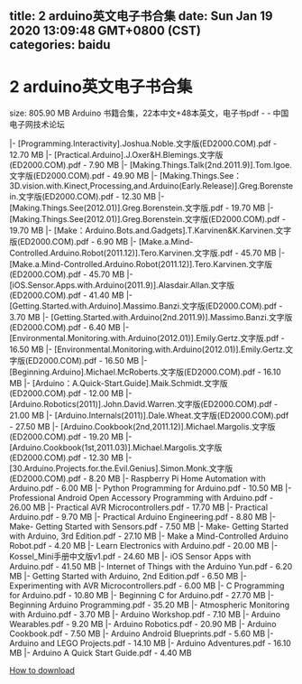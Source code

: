 
title: 2 arduino英文电子书合集
date: Sun Jan 19 2020 13:09:48 GMT+0800 (CST)    
categories: baidu
---

# 2 arduino英文电子书合集
size: 805.90 MB
 Arduino 书籍合集，22本中文+48本英文，电子书pdf - - 中国电子网技术论坛
 
|- [Programming.Interactivity].Joshua.Noble.文字版(ED2000.COM).pdf - 12.70 MB
|- [Practical.Arduino].J.Oxer&H.Blemings.文字版(ED2000.COM).pdf - 7.90 MB
|- [Making.Things.Talk(2nd.2011.9)].Tom.Igoe.文字版(ED2000.COM).pdf - 49.90 MB
|- [Making.Things.See：3D.vision.with.Kinect,Processing,and.Arduino(Early.Release)].Greg.Borenstein.文字版(ED2000.COM).pdf - 12.30 MB
|- [Making.Things.See(2012.01)].Greg.Borenstein.文字版.pdf - 19.70 MB
|- [Making.Things.See(2012.01)].Greg.Borenstein.文字版(ED2000.COM).pdf - 19.70 MB
|- [Make：Arduino.Bots.and.Gadgets].T.Karvinen&K.Karvinen.文字版(ED2000.COM).pdf - 6.90 MB
|- [Make.a.Mind-Controlled.Arduino.Robot(2011.12)].Tero.Karvinen.文字版.pdf - 45.70 MB
|- [Make.a.Mind-Controlled.Arduino.Robot(2011.12)].Tero.Karvinen.文字版(ED2000.COM).pdf - 45.70 MB
|- [iOS.Sensor.Apps.with.Arduino(2011.9)].Alasdair.Allan.文字版(ED2000.COM).pdf - 41.40 MB
|- [Getting.Started.with.Arduino].Massimo.Banzi.文字版(ED2000.COM).pdf - 3.70 MB
|- [Getting.Started.with.Arduino(2nd.2011.9)].Massimo.Banzi.文字版(ED2000.COM).pdf - 6.40 MB
|- [Environmental.Monitoring.with.Arduino(2012.01)].Emily.Gertz.文字版.pdf - 16.50 MB
|- [Environmental.Monitoring.with.Arduino(2012.01)].Emily.Gertz.文字版(ED2000.COM).pdf - 16.50 MB
|- [Beginning.Arduino].Michael.McRoberts.文字版(ED2000.COM).pdf - 16.10 MB
|- [Arduino：A.Quick-Start.Guide].Maik.Schmidt.文字版(ED2000.COM).pdf - 12.00 MB
|- [Arduino.Robotics(2011)].John.David.Warren.文字版(ED2000.COM).pdf - 21.00 MB
|- [Arduino.Internals(2011)].Dale.Wheat.文字版(ED2000.COM).pdf - 27.50 MB
|- [Arduino.Cookbook(2nd,2011.12)].Michael.Margolis.文字版(ED2000.COM).pdf - 19.20 MB
|- [Arduino.Cookbook(1st,2011.03)].Michael.Margolis.文字版(ED2000.COM).pdf - 12.30 MB
|- [30.Arduino.Projects.for.the.Evil.Genius].Simon.Monk.文字版(ED2000.COM).pdf - 8.20 MB
|- Raspberry Pi Home Automation with Arduino.pdf - 6.00 MB
|- Python Programming for Arduino.pdf - 10.50 MB
|- Professional Android Open Accessory Programming with Arduino.pdf - 26.00 MB
|- Practical AVR Microcontrollers.pdf - 17.70 MB
|- Practical Arduino.pdf - 9.70 MB
|- Practical Arduino Engineering.pdf - 8.80 MB
|- Make- Getting Started with Sensors.pdf - 7.50 MB
|- Make- Getting Started with Arduino, 3rd Edition.pdf - 27.10 MB
|- Make a Mind-Controlled Arduino Robot.pdf - 4.20 MB
|- Learn Electronics with Arduino.pdf - 20.00 MB
|- Kossel_Mini手册中文版v1.pdf - 24.60 MB
|- iOS Sensor Apps with Arduino.pdf - 41.50 MB
|- Internet of Things with the Arduino Yun.pdf - 6.20 MB
|- Getting Started with Arduino, 2nd Edition.pdf - 6.50 MB
|- Experimenting with AVR Microcontrollers.pdf - 6.00 MB
|- C Programming for Arduino.pdf - 10.80 MB
|- Beginning C for Arduino.pdf - 27.70 MB
|- Beginning Arduino Programming.pdf - 35.20 MB
|- Atmospheric Monitoring with Arduino.pdf - 3.70 MB
|- Arduino Workshop.pdf - 7.10 MB
|- Arduino Wearables.pdf - 9.20 MB
|- Arduino Robotics.pdf - 20.90 MB
|- Arduino Cookbook.pdf - 7.50 MB
|- Arduino Android Blueprints.pdf - 5.60 MB
|- Arduino and LEGO Projects.pdf - 14.10 MB
|- Arduino Adventures.pdf - 16.10 MB
|- Arduino A Quick Start Guide.pdf - 4.40 MB

[How to download](https://bpcam.bemobtrk.com/go/2ceec3aa-1ca2-46d6-b9ff-aaa5c184517c?jno=725)